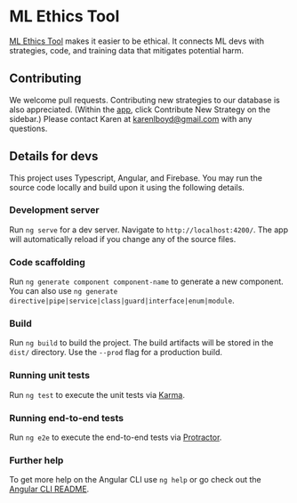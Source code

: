 # ML Ethics Tool
[ML Ethics Tool](https://ml-ethics-tool.web.app/) makes it easier to be ethical.
It connects ML devs with strategies, code, and training data that mitigates potential harm.

## Contributing
We welcome pull requests. Contributing new strategies to our database is also appreciated. (Within the [app](https://ml-ethics-tool.web.app/), click Contribute New Strategy on the sidebar.) Please contact Karen at karenlboyd@gmail.com with any questions.

## Details for devs

This project uses Typescript, Angular, and Firebase.
You may run the source code locally and build upon it using the following details.

### Development server

Run `ng serve` for a dev server. Navigate to `http://localhost:4200/`. The app will automatically reload if you change any of the source files.

### Code scaffolding

Run `ng generate component component-name` to generate a new component. You can also use `ng generate directive|pipe|service|class|guard|interface|enum|module`.

### Build

Run `ng build` to build the project. The build artifacts will be stored in the `dist/` directory. Use the `--prod` flag for a production build.

### Running unit tests

Run `ng test` to execute the unit tests via [Karma](https://karma-runner.github.io).

### Running end-to-end tests

Run `ng e2e` to execute the end-to-end tests via [Protractor](http://www.protractortest.org/).

### Further help

To get more help on the Angular CLI use `ng help` or go check out the [Angular CLI README](https://github.com/angular/angular-cli/blob/master/README.md).
